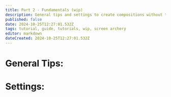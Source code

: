 ```yaml
---
title: Part 2 - Fundamentals (wip)
description: General tips and settings to create compositions without third party tools
published: false
date: 2024-10-25T12:27:01.532Z
tags: tutorial, guide, tutorials, wip, screen archery
editor: markdown
dateCreated: 2024-10-25T12:27:01.532Z
---
```


# General Tips:

# Settings: